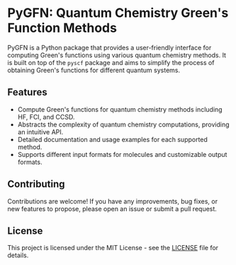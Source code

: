 # PyGFN: Quantum Chemistry Green's Function Methods

PyGFN is a Python package that provides a user-friendly interface for computing Green's functions using various quantum chemistry methods. 
It is built on top of the `pyscf` package and aims to simplify the process of obtaining Green's functions for different quantum systems.

## Features

- Compute Green's functions for quantum chemistry methods including HF, FCI, and CCSD.
- Abstracts the complexity of quantum chemistry computations, providing an intuitive API.
- Detailed documentation and usage examples for each supported method.
- Supports different input formats for molecules and customizable output formats.

## Contributing

Contributions are welcome! If you have any improvements, bug fixes, or new features to propose, 
please open an issue or submit a pull request.

## License

This project is licensed under the MIT License - see the [LICENSE](LICENSE) file for details.